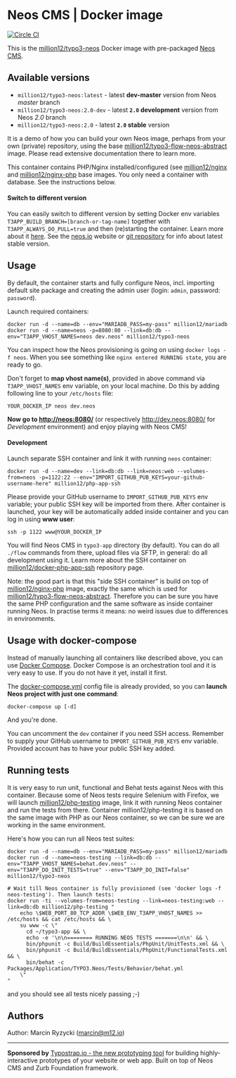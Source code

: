 # Neos CMS | Docker image
[![Circle CI](https://circleci.com/gh/million12/docker-typo3-neos/tree/2.0.svg?style=svg)](https://circleci.com/gh/million12/docker-typo3-neos/tree/2.0)

This is the [million12/typo3-neos](https://registry.hub.docker.com/u/million12/typo3-neos/) Docker image with pre-packaged [Neos CMS](http://neos.io/).


## Available versions

* `million12/typo3-neos:latest` - latest **dev-master** version from Neos _master_ branch
* `million12/typo3-neos:2.0-dev` - latest **`2.0` development** version  from Neos _2.0_ branch
* `million12/typo3-neos:2.0` - latest **`2.0` stable** version

It is a demo of how you can build your own Neos image, perhaps from your own (private) repository, using the base [million12/typo3-flow-neos-abstract](https://github.com/million12/docker-typo3-flow-neos-abstract) image. Please read extensive documentation there to learn more.
 
This container contains PHP/Nginx installed/configured (see [million12/nginx](https://github.com/million12/docker-nginx) and [million12/nginx-php](https://github.com/million12/docker-nginx-php) base images. You only need a container with database. See the instructions below.

#### Switch to different version

You can easily switch to different version by setting Docker env variables `T3APP_BUILD_BRANCH=[branch-or-tag-name]` together with `T3APP_ALWAYS_DO_PULL=true` and then (re)starting the container. Learn more about it [here](https://github.com/million12/docker-typo3-flow-neos-abstract#build-variables). See the [neos.io](http://neos.io/) website or [git repository](https://git.typo3.org/Neos/Distributions/Base.git) for info about latest stable version.


## Usage

By default, the container starts and fully configure Neos, incl. importing default site package and creating the admin user (login: `admin`, password: `password`).

Launch required containers:

```
docker run -d --name=db --env="MARIADB_PASS=my-pass" million12/mariadb
docker run -d --name=neos -p=8080:80 --link=db:db --env="T3APP_VHOST_NAMES=neos dev.neos" million12/typo3-neos
```

You can inspect how the Neos provisioning is going on using `docker logs -f neos`. When you see something like `nginx entered RUNNING state`, you are ready to go.

Don't forget to **map vhost name(s)**, provided in above command via `T3APP_VHOST_NAMES` env variable, on your local machine. Do this by adding following line to your `/etc/hosts` file:  
```
YOUR_DOCKER_IP neos dev.neos
```

**Now go to [http://neos:8080/](http://neos:8080/)** (or respectively http://dev.neos:8080/ for *Development* environment) and enjoy playing with Neos CMS!

#### Development

Launch separate SSH container and link it with running `neos` container:
``` 
docker run -d --name=dev --link=db:db --link=neos:web --volumes-from=neos -p=1122:22 --env="IMPORT_GITHUB_PUB_KEYS=your-github-username-here" million12/php-app-ssh
```  
Please provide your GitHub username to `IMPORT_GITHUB_PUB_KEYS` env variable; your public SSH key will be imported from there. After container is launched, your key will be automatically added inside container and you can log in using **www user**:  
```
ssh -p 1122 www@YOUR_DOCKER_IP
```

You will find Neos CMS in `typo3-app` directory (by default). You can do all `./flow` commands from there, upload files via SFTP, in general: do all development using it. Learn more about the SSH container on [million12/docker-php-app-ssh](https://github.com/million12/docker-php-app-ssh) repository page.

Note: the good part is that this "side SSH container" is build on top of [million12/nginx-php](https://github.com/million12/docker-nginx-php) image, exactly the same which is used for [million12/typo3-flow-neos-abstract](https://github.com/million12/docker-typo3-flow-neos-abstract). Therefore you can be sure you have the same PHP configuration and the same software as inside container running Neos. In practise terms it means: no weird issues due to differences in environments.


## Usage with docker-compose

Instead of manually launching all containers like described above, you can use [Docker Compose](https://docs.docker.com/compose/). Docker Compose is an orchestration tool and it is very easy to use. If you do not have it yet, install it first. 

The [docker-compose.yml](docker-compose.yml) config file is already provided, so you can **launch Neos project with just one command**:  
```
docker-compose up [-d]
```

And you're done.

You can uncomment the `dev` container if you need SSH access. Remember to supply your GitHub username to `IMPORT_GITHUB_PUB_KEYS` env variable. Provided account has to have your public SSH key added.


## Running tests

It is very easy to run unit, functional and Behat tests against Neos with this container. Because some of Neos tests require Selenium with Firefox, we will launch [million12/php-testing](https://github.com/million12/docker-php-testing) image, link it with running Neos container and run the tests from there. Container million12/php-testing it is based on the same image with PHP as our Neos container, so we can be sure we are working in the same environment.

Here's how you can run all Neos test suites:  
```
docker run -d --name=db --env="MARIADB_PASS=my-pass" million12/mariadb
docker run -d --name=neos-testing --link=db:db --env="T3APP_VHOST_NAMES=behat.dev.neos" --env="T3APP_DO_INIT_TESTS=true" --env="T3APP_DO_INIT=false" million12/typo3-neos

# Wait till Neos container is fully provisioned (see 'docker logs -f neos-testing'). Then launch tests:
docker run -ti --volumes-from=neos-testing --link=neos-testing:web --link=db:db million12/php-testing "
    echo \$WEB_PORT_80_TCP_ADDR \$WEB_ENV_T3APP_VHOST_NAMES >> /etc/hosts && cat /etc/hosts && \
    su www -c \"
      cd ~/typo3-app && \
      echo -e '\n\n======== RUNNING NEOS TESTS =======\n\n' && \
      bin/phpunit -c Build/BuildEssentials/PhpUnit/UnitTests.xml && \
      bin/phpunit -c Build/BuildEssentials/PhpUnit/FunctionalTests.xml && \
      bin/behat -c Packages/Application/TYPO3.Neos/Tests/Behavior/behat.yml
    \"
"
```  
and you should see all tests nicely passing ;-)

## Authors

Author: Marcin Ryzycki (<marcin@m12.io>)  

---

**Sponsored by** [Typostrap.io - the new prototyping tool](http://typostrap.io/) for building highly-interactive prototypes of your website or web app. Built on top of Neos CMS and Zurb Foundation framework.
